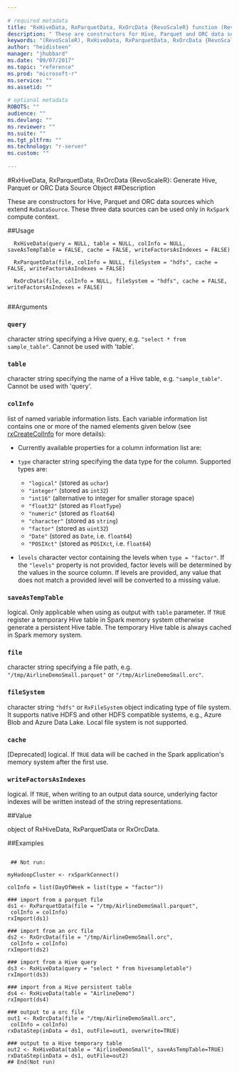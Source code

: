 ```yaml
--- 
 
# required metadata 
title: "RxHiveData, RxParquetData, RxOrcData {RevoScaleR} function (RevoScaleR) | Microsoft Docs" 
description: " These are constructors for Hive, Parquet and ORC data sources which extend RxDataSource. These three data sources can be used only in RxSpark compute context. " 
keywords: "(RevoScaleR), RxHiveData, RxParquetData, RxOrcData {RevoScaleR}, RxHiveData, RxParquetData, RxOrcData" 
author: "heidisteen" 
manager: "jhubbard" 
ms.date: "09/07/2017" 
ms.topic: "reference" 
ms.prod: "microsoft-r" 
ms.service: "" 
ms.assetid: "" 
 
# optional metadata 
ROBOTS: "" 
audience: "" 
ms.devlang: "" 
ms.reviewer: "" 
ms.suite: "" 
ms.tgt_pltfrm: "" 
ms.technology: "r-server" 
ms.custom: "" 
 
--- 
```

 
 
 
 
 #RxHiveData, RxParquetData, RxOrcData {RevoScaleR}: Generate Hive, Parquet or ORC Data Source Object 
 ##Description
 
These are constructors for Hive, Parquet and ORC data sources
which extend `RxDataSource`. These three data sources
can be used only in `RxSpark` compute context.
 
 
 ##Usage

```   
  RxHiveData(query = NULL, table = NULL, colInfo = NULL, saveAsTempTable = FALSE, cache = FALSE, writeFactorsAsIndexes = FALSE)
  
  RxParquetData(file, colInfo = NULL, fileSystem = "hdfs", cache = FALSE, writeFactorsAsIndexes = FALSE)
  
  RxOrcData(file, colInfo = NULL, fileSystem = "hdfs", cache = FALSE, writeFactorsAsIndexes = FALSE)
 
```
 
 
 ##Arguments

   
    
 ### `query`
 character string specifying a Hive query, e.g. `"select * from sample_table"`. Cannot be used with 'table'. 
  
  
    
 ### `table`
 character string specifying the name of a Hive table, e.g. `"sample_table"`. Cannot be used with 'query'. 
  
  
    
 ### `colInfo`
 list of named variable information lists. Each variable information list contains one or more of the named elements given below (see [rxCreateColInfo](rxCreateColInfo.md) for more details):  
*   Currently available properties for a column information list are:  
   *  `type` character string specifying the data type for the column. Supported types are:  
      *   `"logical"` (stored as `uchar`) 
      *   `"integer"` (stored as `int32`) 
      *   `"int16"` (alternative to integer for smaller storage space) 
      *   `"float32"` (stored as `FloatType`) 
      *   `"numeric"` (stored as `float64`) 
      *   `"character"` (stored as `string`) 
      *   `"factor"` (stored as `uint32`) 
      *   `"Date"` (stored as `Date`, i.e. `float64`) 
      *   `"POSIXct"` (stored as `POSIXct`, i.e. `float64`) 
  
   *  `levels` character vector containing the levels when `type = "factor"`.  If the `"levels"` property is not provided, factor levels will be determined by the values in the source column. If levels are provided, any value that does not match a provided level will be converted to a missing value.
 
  
  
  
    
 ### `saveAsTempTable`
 logical. Only applicable when using as output with `table` parameter. If `TRUE` register a temporary Hive table in   Spark memory system otherwise generate a persistent Hive table. The temporary Hive table is always cached in Spark memory system. 
  
  
    
 ### `file`
 character string specifying a file path, e.g. `"/tmp/AirlineDemoSmall.parquet"` or `"/tmp/AirlineDemoSmall.orc"`. 
  
  
    
 ### `fileSystem`
 character string `"hdfs"` or `RxFileSystem` object indicating type of file system. It supports native HDFS and other HDFS compatible systems, e.g., Azure Blob and Azure Data Lake. Local file system is not supported. 
  
  
    
 ### `cache`
 [Deprecated] logical. If `TRUE` data will be cached in the Spark application's memory system after the first use. 
  
  
    
 ### `writeFactorsAsIndexes`
 logical. If `TRUE`, when writing to an output data source, underlying factor indexes will be written instead of the string representations. 
  
 
 
 
 ##Value
 
object of RxHiveData, RxParquetData or RxOrcData.
 
 
 ##Examples

 ```
   
  ## Not run:
 
myHadoopCluster <- rxSparkConnect()

colInfo = list(DayOfWeek = list(type = "factor"))

### import from a parquet file
ds1 <- RxParquetData(file = "/tmp/AirlineDemoSmall.parquet",
  colInfo = colInfo)
rxImport(ds1)  
  
### import from an orc file
ds2 <- RxOrcData(file = "/tmp/AirlineDemoSmall.orc",
  colInfo = colInfo)  
rxImport(ds2)    

### import from a Hive query
ds3 <- RxHiveData(query = "select * from hivesampletable")
rxImport(ds3)  

### import from a Hive persistent table
ds4 <- RxHiveData(table = "AirlineDemo")
rxImport(ds4)  

### output to a orc file
out1 <- RxOrcData(file = "/tmp/AirlineDemoSmall.orc",
  colInfo = colInfo)
rxDataStep(inData = ds1, outFile=out1, overwrite=TRUE)  

### output to a Hive temporary table
out2 <- RxHiveData(table = "AirlineDemoSmall", saveAsTempTable=TRUE)
rxDataStep(inData = ds1, outFile=out2)
 ## End(Not run) 
  
 
```
 
